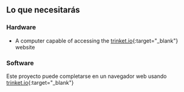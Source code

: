 ## Lo que necesitarás

### Hardware

+ A computer capable of accessing the [trinket.io](https://trinket.io){:target="_blank"} website

### Software

Este proyecto puede completarse en un navegador web usando [trinket.io](https://trinket.io){:target="_blank"}
